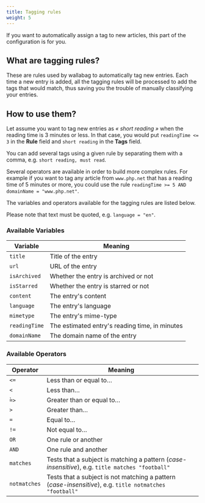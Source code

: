 ```yaml
---
title: Tagging rules
weight: 5
---
```


If you want to automatically assign a tag to new articles, this part of
the configuration is for you.

## What are tagging rules?

These are rules used by wallabag to automatically tag new entries. Each time a
new entry is added, all the tagging rules will be processed to add the tags
that would match, thus saving you the trouble of manually classifying your
entries.

## How to use them?

Let assume you want to tag new entries as *« short reading »* when the
reading time is 3 minutes or less. In that case, you would put
`readingTime <= 3` in the **Rule** field and `short reading` in
the **Tags** field.

You can add several tags using a given rule by separating
them with a comma, e.g. `short reading, must read`.

Several operators are available in order to build more complex rules. For
example if you want to tag any article from `www.php.net` that has a reading time
of 5 minutes or more, you could use the rule `readingTime >= 5 AND domainName =
"www.php.net"`.

The variables and operators available for the tagging rules are listed below.

Please note that text must be quoted, e.g. `language = "en"`.

### Available Variables

  Variable      | Meaning
  ------------- | -------------------
  `title`       | Title of the entry
  `url`         | URL of the entry
  `isArchived`  | Whether the entry is archived or not
  `isStarred`   | Whether the entry is starred or not
  `content`     | The entry's content
  `language`    | The entry's language
  `mimetype`    | The entry's mime-type
  `readingTime` | The estimated entry's reading time, in minutes
  `domainName`  | The domain name of the entry

### Available Operators

  Operator     | Meaning
  ------------ | -------------
  `<=`         | Less than or equal to…
  `<`          | Less than…
  ̀`=>`         | Greater than or equal to…
  `>`          | Greater than…
  `=`          | Equal to…
  `!=`         | Not equal to…
  `OR`         | One rule or another
  `AND`        | One rule and another
  `matches`    | Tests that a subject is matching a pattern (_case-insensitive_), e.g. `title matches "football"`
  `notmatches` | Tests that a subject is not matching a pattern (_case-insensitive_), e.g. `title notmatches "football"`
